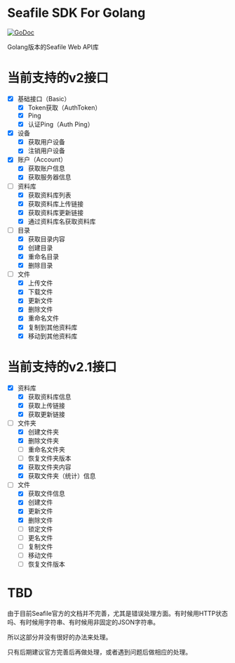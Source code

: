 # Seafile SDK For Golang

[![GoDoc](https://godoc.org/github.com/athurg/seafile-go-sdk?status.svg)](http://godoc.org/github.com/athurg/seafile-go-sdk)

Golang版本的Seafile Web API库

# 当前支持的v2接口
- [x] 基础接口（Basic）
  - [x] Token获取（AuthToken）
  - [x] Ping
  - [x] 认证Ping（Auth Ping）
- [x] 设备
  - [x] 获取用户设备
  - [x] 注销用户设备
- [x] 账户（Account）
  - [x] 获取账户信息
  - [x] 获取服务器信息
- [ ] 资料库
  - [x] 获取资料库列表
  - [x] 获取资料库上传链接
  - [x] 获取资料库更新链接
  - [x] 通过资料库名获取资料库
- [ ] 目录
  - [x] 获取目录内容
  - [x] 创建目录
  - [x] 重命名目录
  - [x] 删除目录
- [ ] 文件
  - [x] 上传文件
  - [x] 下载文件
  - [x] 更新文件
  - [x] 删除文件
  - [x] 重命名文件
  - [x] 复制到其他资料库 
  - [x] 移动到其他资料库 

# 当前支持的v2.1接口
- [x] 资料库
  - [x] 获取资料库信息
  - [x] 获取上传链接
  - [x] 获取更新链接
- [ ] 文件夹
  - [x] 创建文件夹
  - [x] 删除文件夹
  - [ ] 重命名文件夹
  - [ ] 恢复文件夹版本
  - [x] 获取文件夹内容
  - [x] 获取文件夹（统计）信息
- [ ] 文件
  - [x] 获取文件信息
  - [x] 创建文件
  - [x] 更新文件
  - [x] 删除文件
  - [ ] 锁定文件
  - [ ] 更名文件
  - [ ] 复制文件
  - [ ] 移动文件
  - [ ] 恢复文件版本

# TBD
由于目前Seafile官方的文档并不完善，尤其是错误处理方面。有时候用HTTP状态吗、有时候用字符串、有时候用非固定的JSON字符串。

所以这部分并没有很好的办法来处理。

只有后期建议官方完善后再做处理，或者遇到问题后做相应的处理。
